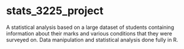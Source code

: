 # stats_3225_project

A statistical analysis based on a large dataset of students containing information about their marks and various conditions that they were surveyed on. Data manipulation and statistical analysis done fully in R. 
